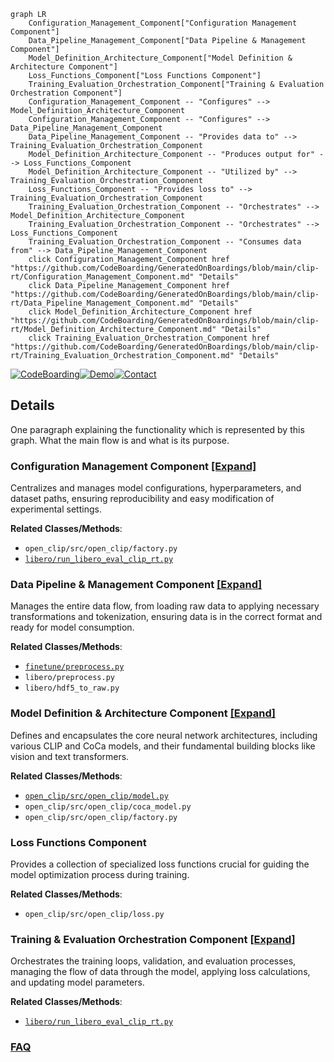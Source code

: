 ```mermaid
graph LR
    Configuration_Management_Component["Configuration Management Component"]
    Data_Pipeline_Management_Component["Data Pipeline & Management Component"]
    Model_Definition_Architecture_Component["Model Definition & Architecture Component"]
    Loss_Functions_Component["Loss Functions Component"]
    Training_Evaluation_Orchestration_Component["Training & Evaluation Orchestration Component"]
    Configuration_Management_Component -- "Configures" --> Model_Definition_Architecture_Component
    Configuration_Management_Component -- "Configures" --> Data_Pipeline_Management_Component
    Data_Pipeline_Management_Component -- "Provides data to" --> Training_Evaluation_Orchestration_Component
    Model_Definition_Architecture_Component -- "Produces output for" --> Loss_Functions_Component
    Model_Definition_Architecture_Component -- "Utilized by" --> Training_Evaluation_Orchestration_Component
    Loss_Functions_Component -- "Provides loss to" --> Training_Evaluation_Orchestration_Component
    Training_Evaluation_Orchestration_Component -- "Orchestrates" --> Model_Definition_Architecture_Component
    Training_Evaluation_Orchestration_Component -- "Orchestrates" --> Loss_Functions_Component
    Training_Evaluation_Orchestration_Component -- "Consumes data from" --> Data_Pipeline_Management_Component
    click Configuration_Management_Component href "https://github.com/CodeBoarding/GeneratedOnBoardings/blob/main/clip-rt/Configuration_Management_Component.md" "Details"
    click Data_Pipeline_Management_Component href "https://github.com/CodeBoarding/GeneratedOnBoardings/blob/main/clip-rt/Data_Pipeline_Management_Component.md" "Details"
    click Model_Definition_Architecture_Component href "https://github.com/CodeBoarding/GeneratedOnBoardings/blob/main/clip-rt/Model_Definition_Architecture_Component.md" "Details"
    click Training_Evaluation_Orchestration_Component href "https://github.com/CodeBoarding/GeneratedOnBoardings/blob/main/clip-rt/Training_Evaluation_Orchestration_Component.md" "Details"
```

[![CodeBoarding](https://img.shields.io/badge/Generated%20by-CodeBoarding-9cf?style=flat-square)](https://github.com/CodeBoarding/GeneratedOnBoardings)[![Demo](https://img.shields.io/badge/Try%20our-Demo-blue?style=flat-square)](https://www.codeboarding.org/demo)[![Contact](https://img.shields.io/badge/Contact%20us%20-%20contact@codeboarding.org-lightgrey?style=flat-square)](mailto:contact@codeboarding.org)

## Details

One paragraph explaining the functionality which is represented by this graph. What the main flow is and what is its purpose.

### Configuration Management Component [[Expand]](./Configuration_Management_Component.md)
Centralizes and manages model configurations, hyperparameters, and dataset paths, ensuring reproducibility and easy modification of experimental settings.


**Related Classes/Methods**:

- `open_clip/src/open_clip/factory.py`
- <a href="https://github.com/clip-rt/clip-rt/blob/main/libero/run_libero_eval_clip_rt.py" target="_blank" rel="noopener noreferrer">`libero/run_libero_eval_clip_rt.py`</a>


### Data Pipeline & Management Component [[Expand]](./Data_Pipeline_Management_Component.md)
Manages the entire data flow, from loading raw data to applying necessary transformations and tokenization, ensuring data is in the correct format and ready for model consumption.


**Related Classes/Methods**:

- <a href="https://github.com/clip-rt/clip-rt/blob/main/finetune/preprocess.py" target="_blank" rel="noopener noreferrer">`finetune/preprocess.py`</a>
- `libero/preprocess.py`
- `libero/hdf5_to_raw.py`


### Model Definition & Architecture Component [[Expand]](./Model_Definition_Architecture_Component.md)
Defines and encapsulates the core neural network architectures, including various CLIP and CoCa models, and their fundamental building blocks like vision and text transformers.


**Related Classes/Methods**:

- <a href="https://github.com/clip-rt/clip-rt/blob/main/open_clip/src/open_clip/model.py" target="_blank" rel="noopener noreferrer">`open_clip/src/open_clip/model.py`</a>
- `open_clip/src/open_clip/coca_model.py`
- `open_clip/src/open_clip/factory.py`


### Loss Functions Component
Provides a collection of specialized loss functions crucial for guiding the model optimization process during training.


**Related Classes/Methods**:

- `open_clip/src/open_clip/loss.py`


### Training & Evaluation Orchestration Component [[Expand]](./Training_Evaluation_Orchestration_Component.md)
Orchestrates the training loops, validation, and evaluation processes, managing the flow of data through the model, applying loss calculations, and updating model parameters.


**Related Classes/Methods**:

- <a href="https://github.com/clip-rt/clip-rt/blob/main/libero/run_libero_eval_clip_rt.py" target="_blank" rel="noopener noreferrer">`libero/run_libero_eval_clip_rt.py`</a>




### [FAQ](https://github.com/CodeBoarding/GeneratedOnBoardings/tree/main?tab=readme-ov-file#faq)
